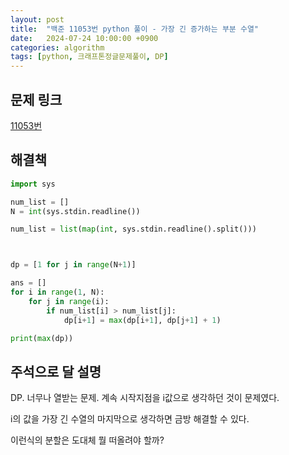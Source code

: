 ```yaml
---
layout: post
title:  "백준 11053번 python 풀이 - 가장 긴 증가하는 부분 수열"
date:   2024-07-24 10:00:00 +0900
categories: algorithm
tags: [python, 크래프톤정글문제풀이, DP]
---
```


## 문제 링크
[11053번](https://www.acmicpc.net/problem/11053)

## 해결책
```python
import sys

num_list = []
N = int(sys.stdin.readline())

num_list = list(map(int, sys.stdin.readline().split()))



dp = [1 for j in range(N+1)]

ans = []
for i in range(1, N):
    for j in range(i):
        if num_list[i] > num_list[j]:
            dp[i+1] = max(dp[i+1], dp[j+1] + 1)

print(max(dp))

```

## 주석으로 달 설명

DP. 너무나 열받는 문제.
계속 시작지점을 i값으로 생각하던 것이 문제였다.

i의 값을 가장 긴 수열의 마지막으로 생각하면 금방 해결할 수 있다.

이런식의 분할은 도대체 뭘 떠올려야 할까?
